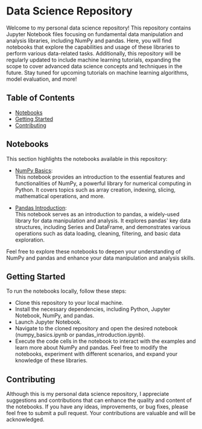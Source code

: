 # Data Science Repository
Welcome to my personal data science repository!
This repository contains Jupyter Notebook files focusing on fundamental data manipulation and analysis libraries,
including NumPy and pandas. Here, you will find notebooks that explore the capabilities and usage of these libraries to perform various data-related tasks. 
Additionally, this repository will be regularly updated to include machine learning tutorials, expanding the scope to cover advanced data science 
concepts and techniques in the future. Stay tuned for upcoming tutorials on machine learning algorithms, model evaluation, and more!

## Table of Contents
* [Notebooks](#notebooks)
* [Getting Started](#getting-started)
* [Contributing](#contributing)

## Notebooks
This section highlights the notebooks available in this repository:

* [NumPy Basics](https://github.com/saurabhanilpandey/guide/blob/main/datascience/notebooks/Notebook-1.ipynb):   
This notebook provides an introduction to the essential features and functionalities of NumPy, a powerful library for numerical computing in Python.
It covers topics such as array creation, indexing, slicing, mathematical operations, and more.

* [Pandas Introduction](https://github.com/saurabhanilpandey/guide/blob/main/datascience/notebooks/Notebook-2.ipynb):   
This notebook serves as an introduction to pandas, a widely-used library for data manipulation and analysis.
It explores pandas' key data structures, including Series and DataFrame,
and demonstrates various operations such as data loading, cleaning, filtering, and basic data exploration.

Feel free to explore these notebooks to deepen your understanding of NumPy and pandas and enhance your data manipulation and analysis skills.

## Getting Started
To run the notebooks locally, follow these steps:

* Clone this repository to your local machine.
* Install the necessary dependencies, including Python, Jupyter Notebook, NumPy, and pandas.
* Launch Jupyter Notebook.
* Navigate to the cloned repository and open the desired notebook (numpy_basics.ipynb or pandas_introduction.ipynb).
* Execute the code cells in the notebook to interact with the examples and learn more about NumPy and pandas.
Feel free to modify the notebooks, experiment with different scenarios, and expand your knowledge of these libraries.

## Contributing
Although this is my personal data science repository, I appreciate suggestions and contributions that can enhance the quality and content of the notebooks. 
If you have any ideas, improvements, or bug fixes, please feel free to submit a pull request. Your contributions are valuable and will be acknowledged.
